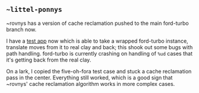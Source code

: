 ## `~littel-ponnys`
~rovnys has a version of cache reclamation pushed to the main ford-turbo branch now.

I have a [test app](https://github.com/eglaysher/arvo/blob/759cc9cc7d7f9f896123384853b6b226760b459b/app/ford-turbo.hoon) now which is able to take a wrapped ford-turbo instance, translate moves from it to real clay and back; this shook out some bugs with path handling. ford-turbo is currently crashing on handling of `%ud` cases that it's getting back from the real clay.

On a lark, I copied the five-oh-fora test case and stuck a cache reclamation pass in the center. Everything still worked, which is a good sign that ~rovnys' cache reclamation algorithm works in more complex cases.